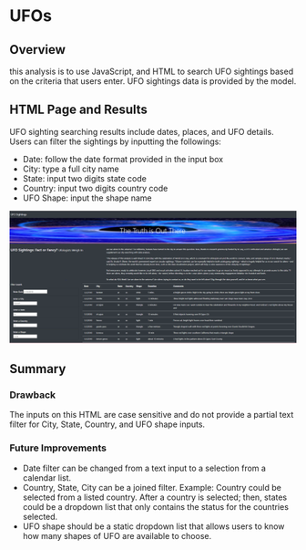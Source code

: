 # UFOs
## Overview
this analysis is to use JavaScript, and HTML to search UFO sightings based on the criteria that users enter. UFO sightings data is provided by the model.

## HTML Page and Results
UFO sighting searching results include dates, places, and UFO details. Users can filter the sightings by inputting the followings:
- Date: follow the date format provided in the input box
- City: type a full city name
- State: input two digits state code
- Country: input two digits country code
- UFO Shape: input the shape name

<img src="static/images/UFO_html.PNG">

## Summary
### Drawback
The inputs on this HTML are case sensitive and do not provide a partial text filter for City, State, Country, and UFO shape inputs.

### Future Improvements
- Date filter can be changed from a text input to a selection from a calendar list.
- Country, State, City can be a joined filter. Example: Country could be selected from a listed country. After a country is selected; then, states could be a dropdown list that only contains the status for the countries selected.
- UFO shape should be a static dropdown list that allows users to know how many shapes of UFO are available to choose.
